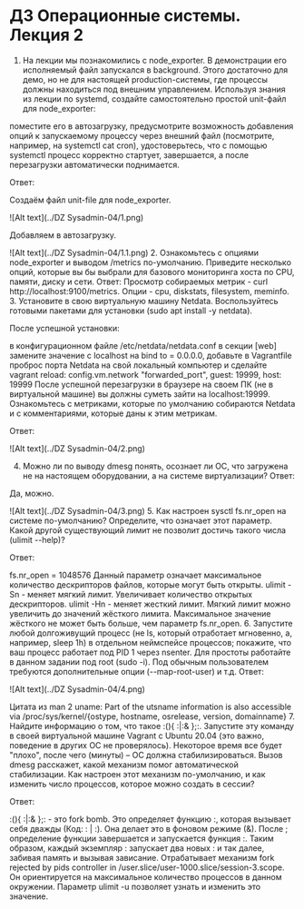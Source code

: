 # ДЗ Операционные системы. Лекция 2

1. На лекции мы познакомились с node_exporter. В демонстрации его исполняемый файл запускался в background. Этого достаточно для демо, но не для настоящей production-системы, где процессы должны находиться под внешним управлением. Используя знания из лекции по systemd, создайте самостоятельно простой unit-файл для node_exporter:

поместите его в автозагрузку,
предусмотрите возможность добавления опций к запускаемому процессу через внешний файл (посмотрите, например, на systemctl cat cron),
удостоверьтесь, что с помощью systemctl процесс корректно стартует, завершается, а после перезагрузки автоматически поднимается.

Ответ:

Создаём файл unit-file для node_exporter.

![Alt text](../DZ Sysadmin-04/1.png)

Добавляем в автозагрузку.

![Alt text](../DZ Sysadmin-04/1.1.png)
2. Ознакомьтесь с опциями node_exporter и выводом /metrics по-умолчанию. Приведите несколько опций, которые вы бы выбрали для базового мониторинга хоста по CPU, памяти, диску и сети.
Ответ:
Просмотр собираемых метрик - curl http://localhost:9100/metrics. Опции - cpu, diskstats, filesystem, meminfo.
3. Установите в свою виртуальную машину Netdata. Воспользуйтесь готовыми пакетами для установки (sudo apt install -y netdata).

После успешной установки:

в конфигурационном файле /etc/netdata/netdata.conf в секции [web] замените значение с localhost на bind to = 0.0.0.0,
добавьте в Vagrantfile проброс порта Netdata на свой локальный компьютер и сделайте vagrant reload:
config.vm.network "forwarded_port", guest: 19999, host: 19999
После успешной перезагрузки в браузере на своем ПК (не в виртуальной машине) вы должны суметь зайти на localhost:19999. Ознакомьтесь с метриками, которые по умолчанию собираются Netdata и с комментариями, которые даны к этим метрикам.

Ответ:

![Alt text](../DZ Sysadmin-04/2.png)

4. Можно ли по выводу dmesg понять, осознает ли ОС, что загружена не на настоящем оборудовании, а на системе виртуализации?
   Ответ:

Да, можно.

![Alt text](../DZ Sysadmin-04/3.png)
5. Как настроен sysctl fs.nr_open на системе по-умолчанию? Определите, что означает этот параметр. Какой другой существующий лимит не позволит достичь такого числа (ulimit --help)?

Ответ:

fs.nr_open = 1048576
Данный параметр означает максимальное количество дескрипторов файлов, которые могут быть открыты.
ulimit -Sn - меняет мягкий лимит. Увеличивает количество открытых дескрипторов.
ulimit -Hn - меняет жесткий лимит. Мягкий лимит можно увеличить до значений жёсткого лимита. Максимальное значение жёсткого не может быть больше, чем параметр fs.nr_open.
6. Запустите любой долгоживущий процесс (не ls, который отработает мгновенно, а, например, sleep 1h) в отдельном неймспейсе процессов; покажите, что ваш процесс работает под PID 1 через nsenter. Для простоты работайте в данном задании под root (sudo -i). Под обычным пользователем требуются дополнительные опции (--map-root-user) и т.д.
Ответ:

![Alt text](../DZ Sysadmin-04/4.png)

Цитата из man 2 uname: Part of the utsname information is also accessible via /proc/sys/kernel/{ostype, hostname, osrelease, version,
domainname}
7. Найдите информацию о том, что такое :(){ :|:& };:. Запустите эту команду в своей виртуальной машине Vagrant с Ubuntu 20.04 (это важно, поведение в других ОС не проверялось). Некоторое время все будет "плохо", после чего (минуты) – ОС должна стабилизироваться. Вызов dmesg расскажет, какой механизм помог автоматической стабилизации.
Как настроен этот механизм по-умолчанию, и как изменить число процессов, которое можно создать в сессии?

Ответ:

:(){ :|:& };: - это fork bomb. Это определяет функцию :, которая вызывает себя дважды (Код: : | :). Она делает это в фоновом режиме (&). После ; определение функции завершается и запускается функция :. Таким образом, каждый экземпляр : запускает два новых : и так далее, забивая память и вызывая зависание.
Отрабатывает механизм fork rejected by pids controller in /user.slice/user-1000.slice/session-3.scope. Он ориентируется на максимальное количество процессов в данном окружении. Параметр ulimit -u позволяет узнать и изменить это значение.
